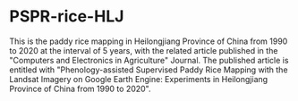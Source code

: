 # PSPR-rice-HLJ
This is the paddy rice mapping in Heilongjiang Province of China from 1990 to 2020 at the interval of 5 years, with the related article published in the "Computers and Electronics in Agriculture" Journal. The published article is entitled with "Phenology-assisted Supervised Paddy Rice Mapping with the Landsat Imagery on Google Earth Engine: Experiments in Heilongjiang Province of China from 1990 to 2020".
